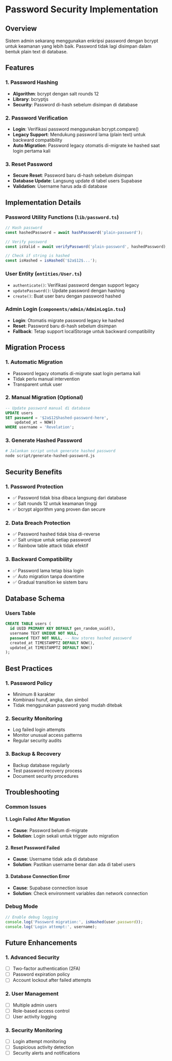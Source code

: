 # Password Security Implementation

## Overview
Sistem admin sekarang menggunakan enkripsi password dengan bcrypt untuk keamanan yang lebih baik. Password tidak lagi disimpan dalam bentuk plain text di database.

## Features

### 1. Password Hashing
- **Algorithm**: bcrypt dengan salt rounds 12
- **Library**: bcryptjs
- **Security**: Password di-hash sebelum disimpan di database

### 2. Password Verification
- **Login**: Verifikasi password menggunakan bcrypt.compare()
- **Legacy Support**: Mendukung password lama (plain text) untuk backward compatibility
- **Auto Migration**: Password legacy otomatis di-migrate ke hashed saat login pertama kali

### 3. Reset Password
- **Secure Reset**: Password baru di-hash sebelum disimpan
- **Database Update**: Langsung update di tabel users Supabase
- **Validation**: Username harus ada di database

## Implementation Details

### Password Utility Functions (`lib/password.ts`)
```typescript
// Hash password
const hashedPassword = await hashPassword('plain-password');

// Verify password
const isValid = await verifyPassword('plain-password', hashedPassword);

// Check if string is hashed
const isHashed = isHashed('$2a$12$...');
```

### User Entity (`entities/User.ts`)
- `authenticate()`: Verifikasi password dengan support legacy
- `updatePassword()`: Update password dengan hashing
- `create()`: Buat user baru dengan password hashed

### Admin Login (`components/admin/AdminLogin.tsx`)
- **Login**: Otomatis migrate password legacy ke hashed
- **Reset**: Password baru di-hash sebelum disimpan
- **Fallback**: Tetap support localStorage untuk backward compatibility

## Migration Process

### 1. Automatic Migration
- Password legacy otomatis di-migrate saat login pertama kali
- Tidak perlu manual intervention
- Transparent untuk user

### 2. Manual Migration (Optional)
```sql
-- Update password manual di database
UPDATE users 
SET password = '$2a$12$hashed-password-here',
    updated_at = NOW()
WHERE username = 'Revelation';
```

### 3. Generate Hashed Password
```bash
# Jalankan script untuk generate hashed password
node script/generate-hashed-password.js
```

## Security Benefits

### 1. Password Protection
- ✅ Password tidak bisa dibaca langsung dari database
- ✅ Salt rounds 12 untuk keamanan tinggi
- ✅ bcrypt algorithm yang proven dan secure

### 2. Data Breach Protection
- ✅ Password hashed tidak bisa di-reverse
- ✅ Salt unique untuk setiap password
- ✅ Rainbow table attack tidak efektif

### 3. Backward Compatibility
- ✅ Password lama tetap bisa login
- ✅ Auto migration tanpa downtime
- ✅ Gradual transition ke sistem baru

## Database Schema

### Users Table
```sql
CREATE TABLE users (
  id UUID PRIMARY KEY DEFAULT gen_random_uuid(),
  username TEXT UNIQUE NOT NULL,
  password TEXT NOT NULL, -- Now stores hashed password
  created_at TIMESTAMPTZ DEFAULT NOW(),
  updated_at TIMESTAMPTZ DEFAULT NOW()
);
```

## Best Practices

### 1. Password Policy
- Minimum 8 karakter
- Kombinasi huruf, angka, dan simbol
- Tidak menggunakan password yang mudah ditebak

### 2. Security Monitoring
- Log failed login attempts
- Monitor unusual access patterns
- Regular security audits

### 3. Backup & Recovery
- Backup database regularly
- Test password recovery process
- Document security procedures

## Troubleshooting

### Common Issues

#### 1. Login Failed After Migration
- **Cause**: Password belum di-migrate
- **Solution**: Login sekali untuk trigger auto migration

#### 2. Reset Password Failed
- **Cause**: Username tidak ada di database
- **Solution**: Pastikan username benar dan ada di tabel users

#### 3. Database Connection Error
- **Cause**: Supabase connection issue
- **Solution**: Check environment variables dan network connection

### Debug Mode
```typescript
// Enable debug logging
console.log('Password migration:', isHashed(user.password));
console.log('Login attempt:', username);
```

## Future Enhancements

### 1. Advanced Security
- [ ] Two-factor authentication (2FA)
- [ ] Password expiration policy
- [ ] Account lockout after failed attempts

### 2. User Management
- [ ] Multiple admin users
- [ ] Role-based access control
- [ ] User activity logging

### 3. Security Monitoring
- [ ] Login attempt monitoring
- [ ] Suspicious activity detection
- [ ] Security alerts and notifications
